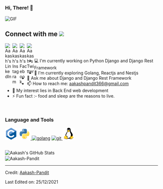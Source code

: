 ### Hi, There! :wave:

<img align="center" alt="GIF" src="https://giphy.com/gifs/dommespace-domme-space-programador-qgQUggAC3Pfv687qPC/fullscreen?raw=true" width="800" height="520" />

<br />

<h2> Connect with me <img src='https://raw.githubusercontent.com/ShahriarShafin/ShahriarShafin/main/Assets/handshake.gif' width="100px"> </h2>
<a href="https://www.linkedin.com/in/aakash-pandit-0a643812a/">
  <img align="left" alt="Aakash's LinkedIn" width="24px" src="https://raw.githubusercontent.com/rahuldkjain/github-profile-readme-generator/master/src/images/icons/Social/linked-in-alt.svg" />
</a>
<a href="https://www.instagram.com/iaakashpandit/">
  <img align="left" alt="Aakash's Instagram" width="24px" src="https://raw.githubusercontent.com/rahuldkjain/github-profile-readme-generator/master/src/images/icons/Social/instagram.svg" />
</a>
<a href="https://www.facebook.com/aakash.pandit.56">
  <img align="left" alt="Aakash's Facebook" width="24px" src="https://raw.githubusercontent.com/rahuldkjain/github-profile-readme-generator/master/src/images/icons/Social/facebook.svg" />
</a>
<a href="https://twitter.com/aakashpandit366/">
  <img align="left" alt="Aakash's Twitter" width="24px" src="https://raw.githubusercontent.com/rahuldkjain/github-profile-readme-generator/master/src/images/icons/Social/twitter.svg" />
</a>

<br />
<br />

 - :computer: I'm currently working on Python Django and Django Rest Framework
 - 🌱 I'm currently exploring Golang, Reactjs and Nestjs
 - :wave: Ask me about Django and Django Rest Framework
 - 📫 How to reach me: aakashpandit366@gmail.com
 - :grimacing: My interest lies in Back End web development
 - ⚡ Fun fact :- food and sleep are the reasons to live.
 
<br />

### Language and Tools
<img src="https://raw.githubusercontent.com/devicons/devicon/master/icons/c/c-original.svg"
      alt="c" width="40" height="40" /> </a> <a href="https://www.w3schools.com/cpp/" target="_blank" rel="noreferrer">
<img src="https://raw.githubusercontent.com/devicons/devicon/master/icons/python/python-original.svg" alt="python"
      width="40" height="40" /> </a> <a href="https://reactjs.org/" target="_blank" rel="noreferrer">
[<img src="https://hsto.org/webt/5b/2e/6a/5b2e6a4a389cc942256392.png" alt="golang" width="40" height="40">](https://golang.org/doc/)
<a href="https://git-scm.com/" target="_blank"> <img src="https://www.vectorlogo.zone/logos/git-scm/git-scm-icon.svg" alt="git" width="40" height="40"/> </a>
<a href="https://www.linux.org/" target="_blank"> <img src="https://raw.githubusercontent.com/devicons/devicon/master/icons/linux/linux-original.svg" alt="linux" width="40" height="40"/> </a>

<br />
  
<img src="https://github-readme-stats.vercel.app/api?username=Aakash-Pandit&show_icons=true&hide_border=true&count_private=true&theme=shades-of-purple&icon_color=fad000" alt="Aakash's GitHub Stats">

<br />

<img align="center" src="https://github-readme-streak-stats.herokuapp.com/?user=Aakash-Pandit&count_private=true&theme=radical" alt="Aakash-Pandit" />
  
<br />
  
<!-- <img align="center" width=500 src="https://github-readme-stats.vercel.app/api/top-langs/?username=Aakash-Pandit&count_private=true&theme=radical" alt="Aakash-Pandit" /> -->


----
Credit: [Aakash-Pandit](https://github.com/Aakash-Pandit)

Last Edited on: 25/12/2021

